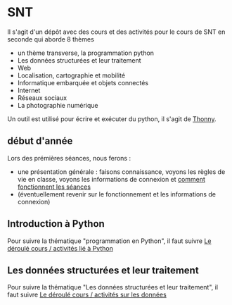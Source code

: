 # SNT

Il s'agit d'un dépôt avec des cours et des activités pour le cours de SNT en seconde qui aborde 8 thèmes
- un thème transverse, la programmation python
- Les données structurées et leur traitement 
- Web
- Localisation, cartographie et mobilité
- Informatique embarquée et objets connectés
- Internet
- Réseaux sociaux
- La photographie numérique 

Un outil est utilisé pour écrire et exécuter du python, il s'agit de [Thonny](https://thonny.org/). 

## début d'année

Lors des prémières séances, nous ferons : 
   - une présentation générale : faisons connaissance, voyons les règles de vie en classe, voyons les informations de connexion et [comment fonctionnent les séances](fonctionnement.md)
   - (éventuellement revenir sur le fonctionnement et les informations de connexion)

## Introduction à Python

Pour suivre la thématique "programmation en Python", il faut suivre [Le déroulé cours / activités lié à Python](01_python/python.md)


## Les données structurées et leur traitement 

Pour suivre la thématique "Les données structurées et leur traitement", il faut suivre [Le déroulé cours / activités sur les données](02_donnees/données)
